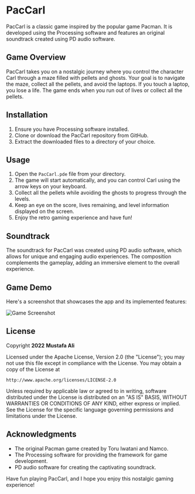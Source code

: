 # PacCarl

PacCarl is a classic game inspired by the popular game Pacman. It is developed using the Processing software and features an original soundtrack created using PD audio software.

## Game Overview
PacCarl takes you on a nostalgic journey where you control the character Carl through a maze filled with pellets and ghosts. Your goal is to navigate the maze, collect all the pellets, and avoid the laptops. If you touch a laptop, you lose a life. The game ends when you run out of lives or collect all the pellets.

## Installation
1. Ensure you have Processing software installed.
2. Clone or download the PacCarl repository from GitHub.
3. Extract the downloaded files to a directory of your choice.

## Usage
1. Open the `PacCarl.pde` file from your directory.
2. The game will start automatically, and you can control Carl using the arrow keys on your keyboard.
3. Collect all the pellets while avoiding the ghosts to progress through the levels.
4. Keep an eye on the score, lives remaining, and level information displayed on the screen.
5. Enjoy the retro gaming experience and have fun!

## Soundtrack
The soundtrack for PacCarl was created using PD audio software, which allows for unique and engaging audio experiences. The composition complements the gameplay, adding an immersive element to the overall experience.

## Game Demo

Here's a screenshot that showcases the app and its implemented features:

<img src='https://i.imgur.com/dXSWITt_d.webp?maxwidth=760&fidelity=grand' title='Game Screenshot' width='' alt='Game Screenshot' />


## License

Copyright **2022** **Mustafa Ali**

Licensed under the Apache License, Version 2.0 (the "License");
you may not use this file except in compliance with the License.
You may obtain a copy of the License at

    http://www.apache.org/licenses/LICENSE-2.0

Unless required by applicable law or agreed to in writing, software
distributed under the License is distributed on an "AS IS" BASIS,
WITHOUT WARRANTIES OR CONDITIONS OF ANY KIND, either express or implied.
See the License for the specific language governing permissions and
limitations under the License.

## Acknowledgments
- The original Pacman game created by Toru Iwatani and Namco.
- The Processing software for providing the framework for game development.
- PD audio software for creating the captivating soundtrack.

Have fun playing PacCarl, and I hope you enjoy this nostalgic gaming experience!
